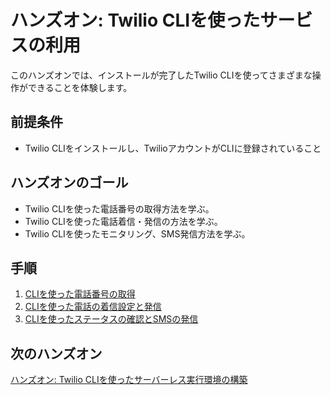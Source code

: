 #  ハンズオン: Twilio CLIを使ったサービスの利用

このハンズオンでは、インストールが完了したTwilio CLIを使ってさまざまな操作ができることを体験します。

## 前提条件
- Twilio CLIをインストールし、TwilioアカウントがCLIに登録されていること

## ハンズオンのゴール
- Twilio CLIを使った電話番号の取得方法を学ぶ。
- Twilio CLIを使った電話着信・発信の方法を学ぶ。
- Twilio CLIを使ったモニタリング、SMS発信方法を学ぶ。

## 手順
1. [CLIを使った電話番号の取得](01-Buy-Phone-Number.md)
2. [CLIを使った電話の着信設定と発信](02-Voice.md)
3. [CLIを使ったステータスの確認とSMSの発信](03-Watch-SMS.md)

## 次のハンズオン

[ハンズオン: Twilio CLIを使ったサーバーレス実行環境の構築](../03-Use-Serverless-Toolkit/00-Overview.md)